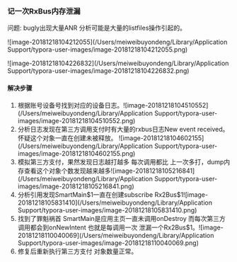 ### 记一次RxBus内存泄漏

问题: bugly出现大量ANR  分析可能是大量的listfiles操作引起的。

![image-20181218104212055](/Users/meiweibuyondeng/Library/Application Support/typora-user-images/image-20181218104212055.png)

![image-20181218104226832](/Users/meiweibuyondeng/Library/Application Support/typora-user-images/image-20181218104226832.png)



#### 解决步骤

1. 根据账号设备号找到对应的设备日志。![image-20181218104510552](/Users/meiweibuyondeng/Library/Application Support/typora-user-images/image-20181218104510552.png)
2. 分析日志发现在第三方调用支付时有大量的rxbus日志New event received。怀疑这个对象一直在创建未被释放。
   ![image-20181218104602155](/Users/meiweibuyondeng/Library/Application Support/typora-user-images/image-20181218104602155.png)
3. 模拟第三方支付，果然发现日志越打越多 每次调用都比 上一次多打，dump内存查看这个对象个数发现越来越多![image-20181218105216841](/Users/meiweibuyondeng/Library/Application Support/typora-user-images/image-20181218105216841.png)
4. 分析引用发现SmartMain$1一直在创建subscribe Rx2Bus\$1![image-20181218105831410](/Users/meiweibuyondeng/Library/Application Support/typora-user-images/image-20181218105831410.png)
5. 找到了罪魁祸首 SmartMain是应用主页一直未调用onDestroy 而每次第三方调用都会到onNewIntent 也就是每调用一次 泄漏一个Rx2Bus$1。![image-20181218110040069](/Users/meiweibuyondeng/Library/Application Support/typora-user-images/image-20181218110040069.png)
6. 修复后重新执行第三方支付 对象数量正常。

